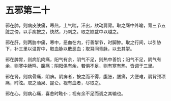 # 五邪第二十



邪在肺，则病皮肤痛，寒热，上气喘，汗出，欬动肩背。取之膺中外喻，背三节五脏之傍，以手疾按之，快然，乃刺之。取之缺盆中以越之。


邪在肝，则两胁中痛，寒中，恶血在内，行善掣节，时脚肿。取之行间，以引胁下，补三里以温胃中，取血脉以散恶血；取耳间青脉，以去其掣。


邪在脾胃，则病肌肉痛，阳气有余，阴气不足，则热中善饥；阳气不足，阴气有余，则寒中肠鸣、腹痛；阴阳俱有余，若俱不足，则有寒有热，皆调于三里。


邪在肾，则病骨痛，阴痹。阴痹者，按之而不得，腹胀，腰痛，大便难，肩背颈项痛，时眩。取之涌泉、昆仑。视有血者，尽取之。


邪在心，则病心痛，喜悲时眩仆；视有余不足而调之其输也。